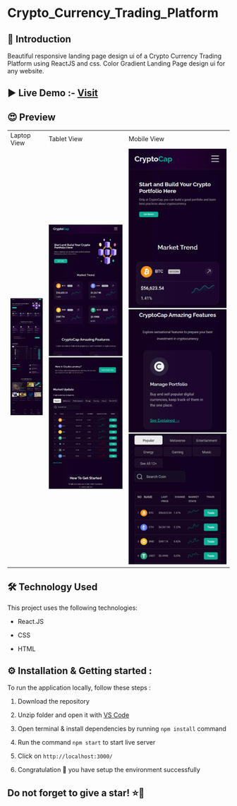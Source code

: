 # Crypto_Currency_Trading_Platform

<h2>👋 Introduction </h3>
Beautiful responsive landing page design ui of a Crypto Currency Trading Platform using ReactJS and css. Color Gradient Landing Page design ui for any website.

<h2>▶️ Live Demo  :- <a href="https://responsive-landing-page-design-ui.netlify.app/" target="_blank">Visit </a>


<h2>😍  Preview </h3>

<table>
  <tr>
    <td>Laptop View</td>
     <td>Tablet View</td>
     <td>Mobile View</td>
  </tr>
  <tr>
    <td><img src="./public/images/laptopss.png"></td>
    <td><img src="./public/images/tab1.png"><img src="./public/images/tab2.png"></td>
    <td><img src="./public//images/mob1.png"><img src="./public/images/mob3.png"><img src="./public/images/mob2.png"></td>
  </tr>

 </table>





<h2>🛠️ Technology Used</h3>

This project uses the following technologies:

- React.JS

- CSS

- HTML


<h2>⚙️ Installation & Getting started :</h3>

To run the application locally, follow these steps :

1. Download the repository

2. Unzip folder and open it with [VS Code](https://code.visualstudio.com/)

3. Open terminal & install dependencies by running `npm install` command

4. Run the command `npm start` to start live server

5. Click on `http://localhost:3000/`

6. Congratulation 🎉 you have setup the environment successfully




<h2> Do not forget to give a star! ⭐🤗 </h2>
